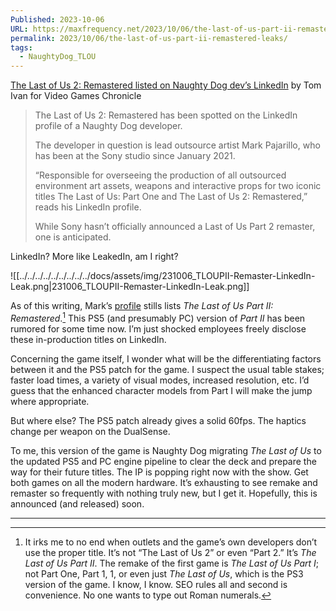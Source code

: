 ```yaml
---
Published: 2023-10-06
URL: https://maxfrequency.net/2023/10/06/the-last-of-us-part-ii-remastered-leaks/
permalink: 2023/10/06/the-last-of-us-part-ii-remastered-leaks/
tags:
  - NaughtyDog_TLOU
---
```

[The Last of Us 2: Remastered listed on Naughty Dog dev’s LinkedIn](https://www.videogameschronicle.com/news/the-last-of-us-2-remastered-listed-on-naughty-dog-devs-linkedin/) by Tom Ivan for Video Games Chronicle

> The Last of Us 2: Remastered has been spotted on the LinkedIn profile of a Naughty Dog developer.
> 
> The developer in question is lead outsource artist Mark Pajarillo, who has been at the Sony studio since January 2021.
> 
> “Responsible for overseeing the production of all outsourced environment art assets, weapons and interactive props for two iconic titles The Last of Us: Part One and The Last of Us 2: Remastered,” reads his LinkedIn profile.
> 
> While Sony hasn’t officially announced a Last of Us Part 2 remaster, one is anticipated.

LinkedIn? More like LeakedIn, am I right?

![[../../../../../../../../../docs/assets/img/231006_TLOUPII-Remaster-LinkedIn-Leak.png|231006_TLOUPII-Remaster-LinkedIn-Leak.png]]

As of this writing, Mark’s [profile](https://www.linkedin.com/in/mpajarillo/) stills lists *The Last of Us Part II: Remastered*.[^1] This PS5 (and presumably PC) version of *Part II* has been rumored for some time now. I’m just shocked employees freely disclose these in-production titles on LinkedIn.

Concerning the game itself, I wonder what will be the differentiating factors between it and the PS5 patch for the game. I suspect the usual table stakes; faster load times, a variety of visual modes, increased resolution, etc. I’d guess that the enhanced character models from Part I will make the jump where appropriate.

But where else? The PS5 patch already gives a solid 60fps. The haptics change per weapon on the DualSense.

To me, this version of the game is Naughty Dog migrating *The Last of Us* to the updated PS5 and PC engine pipeline to clear the deck and prepare the way for their future titles. The IP is popping right now with the show. Get both games on all the modern hardware. It’s exhausting to see remake and remaster so frequently with nothing truly new, but I get it. Hopefully, this is announced (and released) soon.

---
[^1]: It irks me to no end when outlets and the game’s own developers don’t use the proper title. It’s not “The Last of Us 2” or even “Part 2.” It’s *The Last of Us Part II*. The remake of the first game is *The Last of Us Part I*; not Part One, Part 1, 1, or even just *The Last of Us*, which is the PS3 version of the game. I know, I know. SEO rules all and second is convenience. No one wants to type out Roman numerals.[^2]
[^2]: Side note in this footnote: I wonder what the codename for this remaster is. *The Last of Us* was “T1.” *The Last of Us Part II* was, you guessed it, “T2.” *Part I* was “T1X,” so my guess is that the *Part II* remaster is “T2X.” The only gap i could see is dependent on what the codename for *The Last of Us Remastered* was. I’ll have to look that up.